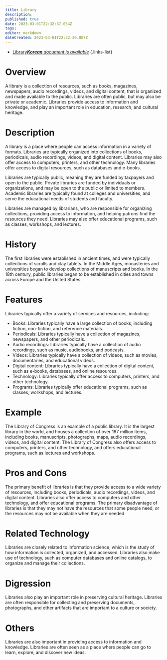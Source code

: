 ```yaml
---
title: Library
description: 
published: true
date: 2023-03-01T22:32:37.054Z
tags: 
editor: markdown
dateCreated: 2023-03-01T22:32:30.007Z
---
```


- [Library***Korean** document is available*](/ko/Knowledge-base/Dictionary/library)
{.links-list}


# Overview
A library is a collection of resources, such as books, magazines, newspapers, audio recordings, videos, and digital content, that is organized and made available to the public. Libraries are often public, but may also be private or academic. Libraries provide access to information and knowledge, and play an important role in education, research, and cultural heritage.

# Description
A library is a place where people can access information in a variety of formats. Libraries are typically organized into collections of books, periodicals, audio recordings, videos, and digital content. Libraries may also offer access to computers, printers, and other technology. Many libraries offer access to digital resources, such as databases and e-books.

Libraries are typically public, meaning they are funded by taxpayers and open to the public. Private libraries are funded by individuals or organizations, and may be open to the public or limited to members. Academic libraries are typically found at colleges and universities, and serve the educational needs of students and faculty.

Libraries are managed by librarians, who are responsible for organizing collections, providing access to information, and helping patrons find the resources they need. Libraries may also offer educational programs, such as classes, workshops, and lectures.

# History
The first libraries were established in ancient times, and were typically collections of scrolls and clay tablets. In the Middle Ages, monasteries and universities began to develop collections of manuscripts and books. In the 18th century, public libraries began to be established in cities and towns across Europe and the United States.

# Features
Libraries typically offer a variety of services and resources, including:
- Books: Libraries typically have a large collection of books, including fiction, non-fiction, and reference materials.
- Periodicals: Libraries typically have a collection of magazines, newspapers, and other periodicals.
- Audio recordings: Libraries typically have a collection of audio recordings, such as music, audiobooks, and podcasts.
- Videos: Libraries typically have a collection of videos, such as movies, documentaries, and educational videos.
- Digital content: Libraries typically have a collection of digital content, such as e-books, databases, and online resources.
- Technology: Libraries typically offer access to computers, printers, and other technology.
- Programs: Libraries typically offer educational programs, such as classes, workshops, and lectures.

# Example
The Library of Congress is an example of a public library. It is the largest library in the world, and houses a collection of over 167 million items, including books, manuscripts, photographs, maps, audio recordings, videos, and digital content. The Library of Congress also offers access to computers, printers, and other technology, and offers educational programs, such as lectures and workshops.

# Pros and Cons
The primary benefit of libraries is that they provide access to a wide variety of resources, including books, periodicals, audio recordings, videos, and digital content. Libraries also offer access to computers and other technology, and offer educational programs. The primary disadvantage of libraries is that they may not have the resources that some people need, or the resources may not be available when they are needed.

# Related Technology
Libraries are closely related to information science, which is the study of how information is collected, organized, and accessed. Libraries also make use of technology, such as computer databases and online catalogs, to organize and manage their collections.

# Digression
Libraries also play an important role in preserving cultural heritage. Libraries are often responsible for collecting and preserving documents, photographs, and other artifacts that are important to a culture or society.

# Others
Libraries are also important in providing access to information and knowledge. Libraries are often seen as a place where people can go to learn, explore, and discover new ideas.
